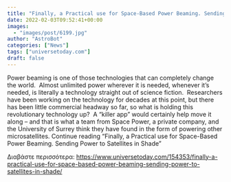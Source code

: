 ```yaml
---
title: "Finally, a Practical use for Space-Based Power Beaming. Sending Power to Satellites in Shade"
date: 2022-02-03T09:52:41+00:00
images:
  - "images/post/6199.jpg"
author: "AstroBot"
categories: ["News"]
tags: ["universetoday.com"]
draft: false
---
```


Power beaming is one of those technologies that can completely change the world.  Almost unlimited power wherever it is needed, whenever it’s needed, is literally a technology straight out of science fiction.  Researchers have been working on the technology for decades at this point, but there has been little commercial headway so far, so what is holding this revolutionary technology up?  A “killer app” would certainly help move it along – and that is what a team from Space Power, a private company, and the University of Surrey think they have found in the form of powering other microsatellites. Continue reading “Finally, a Practical use for Space-Based Power Beaming. Sending Power to Satellites in Shade” 

Διαβάστε περισσότερα: https://www.universetoday.com/154353/finally-a-practical-use-for-space-based-power-beaming-sending-power-to-satellites-in-shade/
